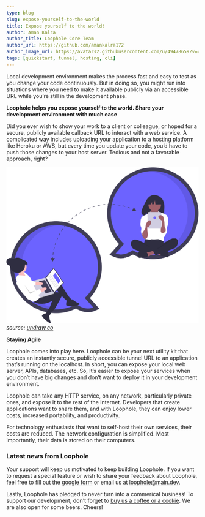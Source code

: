 ```yaml
---
type: blog
slug: expose-yourself-to-the-world
title: Expose yourself to the world!
author: Aman Kalra
author_title: Loophole Core Team
author_url: https://github.com/amankalra172
author_image_url: https://avatars2.githubusercontent.com/u/49478659?v=4
tags: [quickstart, tunnel, hosting, cli]
---
```


Local development environment makes the process fast and easy to test as you change your code continuously. 
But in doing so, you might run into situations where you need to make it available publicly via an accessible URL while you’re still in the development phase. 

<!-- truncate -->

**Loophole helps you expose yourself to the world. Share your development environment with much ease**

Did you ever wish to show your work to a client or colleague, or hoped for a secure, publicly available callback URL to interact with a web service. A complicated way includes uploading your application to a hosting platform like Heroku or AWS, but every time you update your code, you’d have to push those changes to your host server. Tedious and not a favorable approach, right?


![collaboration](/img/blog/undraw_real_time_collaboration_c62i.svg)
*source: [undraw.co](https://undraw.co)*


**Staying Agile**

Loophole comes into play here. Loophole can be your next utility kit that creates an instantly secure, publicly accessible tunnel URL to an application that’s running on the localhost. In short, you can expose your local web server, APIs, databases, etc. So, It’s easier to expose your services when you don’t have big changes and don’t want to deploy it in your development environment.

Loophole can take any HTTP service, on any network, particularly private ones, and expose it to the rest of the Internet. Developers that create applications want to share them, and with Loophole, they can enjoy lower costs, increased portability, and productivity.

For technology enthusiasts that want to self-host their own services, their costs are reduced. The network configuration is simplified. Most importantly, their data is stored on their computers. 

### Latest news from Loophole

Your support will keep us motivated to keep building Loophole. If you want to request a special feature or wish to share your feedback about Loophole, feel free to fill out the [google form](https://forms.gle/TYXKnZ8USbuox1ub8) or email us at loophole@main.dev.

Lastly, Loophole has pledged to never turn into a commerical business! To support our development, don't forget to [buy us a coffee or a cookie](https://www.buymeacoffee.com/loophole). We are also open for some beers. Cheers!